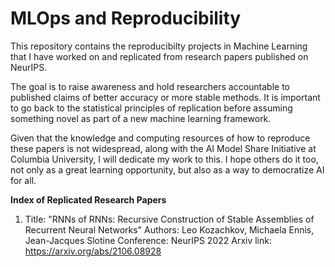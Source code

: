 # MLOps and Reproducibility

This repository contains the reproducibilty projects in Machine Learning that I have worked on and replicated from research papers published on NeurIPS. 

The goal is to raise awareness and hold researchers accountable to published claims of better accuracy or more stable methods. It is important to go back to the statistical principles of replication before assuming something novel as part of a new machine learning framework. 

Given that the knowledge and computing resources of how to reproduce these papers is not widespread, along with the AI Model Share Initiative at Columbia University, I will dedicate my work to this. I hope others do it too, not only as a great learning opportunity, but also as a way to democratize AI for all. 


**Index of Replicated Research Papers**

1. Title: "RNNs of RNNs: Recursive Construction of Stable Assemblies of Recurrent Neural Networks"
   Authors: Leo Kozachkov, Michaela Ennis, Jean-Jacques Slotine
   Conference: NeurIPS 2022
   Arxiv link: https://arxiv.org/abs/2106.08928
